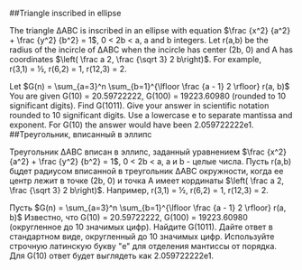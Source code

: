 ##Triangle inscribed in ellipse

The triangle ΔABC is inscribed in an ellipse with equation $\frac {x^2} {a^2} + \frac {y^2} {b^2} = 1$, 0 < 2b < a, a and b integers.
Let r(a,b) be the radius of the incircle of ΔABC when the incircle has center (2b, 0) and A has coordinates $\left( \frac a 2, \frac {\sqrt 3} 2 b\right)$.
For example, r(3,1) = ½, r(6,2) = 1, r(12,3) = 2.


Let $G(n) = \sum_{a=3}^n \sum_{b=1}^{\lfloor \frac {a - 1} 2 \rfloor} r(a, b)$
You are given G(10) = 20.59722222, G(100) = 19223.60980 (rounded to 10 significant digits).
Find G(1011).
Give your answer in scientific notation rounded to 10 significant digits. Use a lowercase e to separate mantissa and exponent.
For G(10) the answer would have been 2.059722222e1.
##Треугольник, вписанный в эллипс

Треугольник ΔABC вписан в эллипс, заданный уравнением $\frac {x^2} {a^2} + \frac {y^2} {b^2} = 1$, 0 < 2b < a, a и b - целые числа.
Пусть r(a,b) бцдет радиусом вписанной в треугольник ΔABC окружности, когда ее центр лежит в точке (2b, 0) и точка A имеет кординаты $\left( \frac a 2, \frac {\sqrt 3} 2 b\right)$.
Например, r(3,1) = ½, r(6,2) = 1, r(12,3) = 2.


Пусть $G(n) = \sum_{a=3}^n \sum_{b=1}^{\lfloor \frac {a - 1} 2 \rfloor} r(a, b)$
Известно, что G(10) = 20.59722222, G(100) = 19223.60980 (округленное до 10 значимых цифр).
Найдите G(1011).
Дайте ответ в стандартном виде, округленный до 10 значимых цифр. Используйте строчную латинскую букву "e" для отделения мантиссы от порядка.
Для G(10) ответ будет выглядеть как 2.059722222e1.
